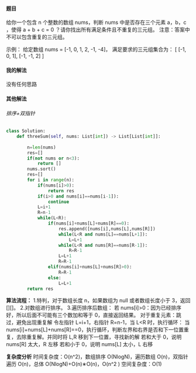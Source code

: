 #### 题目

给你一个包含 n 个整数的数组 nums，判断 nums 中是否存在三个元素 a，b，c ，使得 a + b + c = 0 ？请你找出所有满足条件且不重复的三元组。
注意：答案中不可以包含重复的三元组。

示例：
给定数组 nums = [-1, 0, 1, 2, -1, -4]，
满足要求的三元组集合为：
[
  [-1, 0, 1],
  [-1, -1, 2]
]

#### 我的解法

没有任何思路

#### 其他解法

###### 排序+双指针

```python
class Solution:
    def threeSum(self, nums: List[int]) -> List[List[int]]:
        
        n=len(nums)
        res=[]
        if(not nums or n<3):
            return []
        nums.sort()
        res=[]
        for i in range(n):
            if(nums[i]>0):
                return res
            if(i>0 and nums[i]==nums[i-1]):
                continue
            L=i+1
            R=n-1
            while(L<R):
                if(nums[i]+nums[L]+nums[R]==0):
                    res.append([nums[i],nums[L],nums[R]])
                    while(L<R and nums[L]==nums[L+1]):
                        L=L+1
                    while(L<R and nums[R]==nums[R-1]):
                        R=R-1
                    L=L+1
                    R=R-1
                elif(nums[i]+nums[L]+nums[R]>0):
                    R=R-1
                else:
                    L=L+1
        return res
```

**算法流程：**
1.特判，对于数组长度 n，如果数组为 null 或者数组长度小于 3，返回 [][]。
2.对数组进行排序。
3.遍历排序后数组：
		若 nums[i]>0：因为已经排序好，所以后面不可能有三个数加和等于 0，直接返回结果。
		对于重复元素：跳过，避免出现重复解
		令左指针 L=i+1，右指针 R=n-1，当 L<R 时，执行循环：
				当 nums[i]+nums[L]+nums[R]==0，执行循环，判断左界和右界是否和下一位置重复，去除重复解。并同时将 L,R 移到下一位置，寻找新的解
				若和大于 0，说明 nums[R] 太大，R 左移
				若和小于 0，说明 nums[L] 太小，L 右移

**复杂度分析**
时间复杂度：O(n^2)，数组排序 O(NlogN)，遍历数组 O(n)，双指针遍历 O(n)，总体 O(NlogN)+O(n)∗O(n)，O(n^2 )
空间复杂度：O(1)

